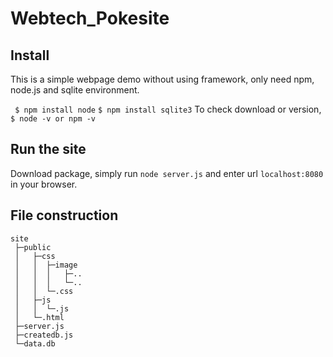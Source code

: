 # Webtech_Pokesite

## Install
This is a simple webpage demo without using framework, only need npm, node.js and sqlite environment.

`` 
$ npm install node
``
``
$ npm install sqlite3
``
To check download or version,
``
$ node -v or npm -v
``

## Run the site
Download package, simply run `node server.js` and enter url `localhost:8080` in your browser.

## File construction
```
site
 ├─public
 │   ├─css
 │   │  ├─image
 │   │  │   ├─..
 │   │  │   └─..
 │   │  └─.css
 │   ├─js
 │   │  └─.js
 │   └─.html
 ├─server.js
 ├─createdb.js
 └─data.db
```
